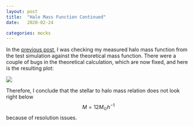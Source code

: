 ```yaml
---
layout: post
title:  "Halo Mass Function Continued"
date:   2020-02-24

categories: mocks
---
```


In the <a href="https://ndrakos.github.io/blog/mocks/Halo_Mass_Function/">previous post</a>, I was checking my measured halo mass function from the test simulation against the theoretical mass function. There were a couple of bugs in the theoretical calculation, which are now fixed, and here is the resulting plot:

<img src="{{ site.baseurl }}/assets/plots/20200224_HaloMassFunction2.png">

Therefore, I conclude that the stellar to halo mass relation does not look right below $$M =12 M_\odot h^{-1}$$ because of resolution issues.
